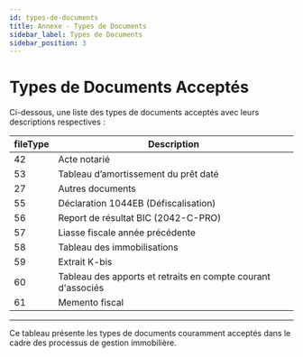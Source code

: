 ```yaml
---
id: types-de-documents
title: Annexe - Types de Documents
sidebar_label: Types de Documents
sidebar_position: 3
---
```


# Types de Documents Acceptés

Ci-dessous, une liste des types de documents acceptés avec leurs descriptions respectives :

| fileType | Description                                                         |
| -------- | ------------------------------------------------------------------- |
| 42       | Acte notarié                                                        |
| 53       | Tableau d’amortissement du prêt daté                                |
| 27       | Autres documents                                                    |
| 55       | Déclaration 1044EB (Défiscalisation)                                |
| 56       | Report de résultat BIC (2042-C-PRO)                                 |
| 57       | Liasse fiscale année précédente                                     |
| 58       | Tableau des immobilisations                                         |
| 59       | Extrait K-bis                                                       |
| 60       | Tableau des apports et retraits en compte courant d'associés        |
| 61       | Memento fiscal                                                      |

---

Ce tableau présente les types de documents couramment acceptés dans le cadre des processus de gestion immobilière.
